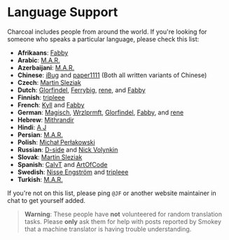 # Language Support

Charcoal includes people from around the world.
If you're looking for someone who speaks a particular language, please check this list:

* **Afrikaans**: [Fabby](https://stackexchange.com/users/5269210/fabby)
* **Arabic**: [M.A.R.](https://stackexchange.com/users/3841881/m-a-r)
* **Azerbaijani**: [M.A.R.](https://stackexchange.com/users/3841881/m-a-r)
* **Chinese**: [iBug](https://stackexchange.com/users/7886663/ibug) and [paper1111](https://stackexchange.com/users/9926590/paper1111) (Both all written variants of Chinese)
* **Czech**: [Martin Sleziak](https://stackexchange.com/users/267077/martin-sleziak)
* **Dutch**: [Glorfindel](https://stackexchange.com/users/6085540/glorfindel), [Ferrybig](https://stackexchange.com/users/1677570/ferrybig), [rene](https://stackexchange.com/users/281857/rene), and [Fabby](https://stackexchange.com/users/5269210/fabby)
* **Finnish**: [tripleee](https://stackexchange.com/users/468289/tripleee)
* **French**: [Kyll](https://stackexchange.com/users/5221606/kyll) and [Fabby](https://stackexchange.com/users/5269210/fabby)
* **German**: [Magisch](https://stackexchange.com/users/7034529/magisch), [Wrzlprmft](https://stackexchange.com/users/2437491/wrzlprmft), [Glorfindel](https://stackexchange.com/users/6085540/glorfindel), [Fabby](https://stackexchange.com/users/5269210/fabby), and [rene](https://stackexchange.com/users/281857/rene)
* **Hebrew**: [Mithrandir](https://stackexchange.com/users/5129611/mithrandir)
* **Hindi**: [A J](https://stackexchange.com/users/6132527/a-j)
* **Persian**: [M.A.R.](https://stackexchange.com/users/3841881/m-a-r)
* **Polish**: [Michał Perłakowski](https://stackexchange.com/users/4768421/micha%c5%82-per%c5%82akowski)
* **Russian**: [D-side](https://stackexchange.com/users/2372500/d-side) and [Nick Volynkin](https://stackexchange.com/users/3318283/nick-volynkin)
* **Slovak**: [Martin Sleziak](https://stackexchange.com/users/267077/martin-sleziak)
* **Spanish**: [CalvT](https://stackexchange.com/users/1245478/calvt) and [ArtOfCode](https://stackexchange.com/users/3457374/artofcode)
* **Swedish**: [Nisse Engström](https://stackexchange.com/users/4252138/nisse-engström) and [tripleee](https://stackexchange.com/users/468289/tripleee)
* **Turkish**: [M.A.R.](https://stackexchange.com/users/3841881/m-a-r)

If you're not on this list, please ping `@JF` or another website maintainer in chat
to get yourself added. 

> **Warning**: These people have **not** volunteered for random translation tasks.
> Please **only** ask them for help with posts reported by Smokey
> that a machine translator is having trouble understanding.
